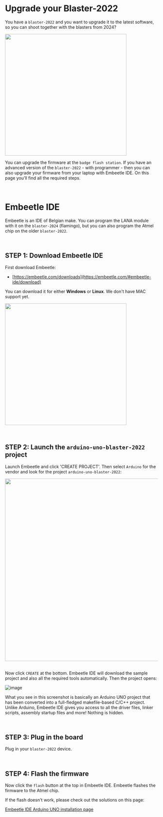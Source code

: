 # Upgrade your Blaster-2022
You have a `blaster-2022` and you want to upgrade it to the latest software, so you can shoot together with the blasters from 2024? 

<img src="https://github.com/user-attachments/assets/ffb33687-16a3-4096-b759-7f38967c1e2d" width="400">

You can upgrade the firmware at the `badge flash station`. If you have an advanced version of the `blaster-2022` - with programmer - then you can also upgrade your firmware from your laptop with Embeetle IDE. On this page you'll find all the required steps.

&nbsp;<br>
# Embeetle IDE
Embeetle is an IDE of Belgian make. You can program the LANA module with it on the `blaster-2024` (flamingo), but you can also program the Atmel chip on the older `blaster-2022`.

&nbsp;<br>
## STEP 1: Download Embeetle IDE
First download Embeetle:
 - [https://embeetle.com/downloads](https://embeetle.com/#embeetle-ide/download)

You can download it for either **Windows** or **Linux**. We don't have MAC support yet.

<img src="https://github.com/user-attachments/assets/59498d20-e134-4101-98d4-90c1bf618ca1" width="400">

&nbsp;<br>
## STEP 2: Launch the `arduino-uno-blaster-2022` project
Launch Embeetle and click 'CREATE PROJECT'. Then select `Arduino` for the vendor and look for the project `arduino-uno-blaster-2022`:

<img src="https://github.com/user-attachments/assets/b7591d2e-6726-4ac6-aa90-f76f0e7ef021" width="600">

&nbsp;<br>
Now click `CREATE` at the bottom. Embeetle IDE will download the sample project and also all the required tools automatically. Then the project opens:

![image](https://github.com/user-attachments/assets/f7655b77-4fcc-4ea9-843f-ba8a7f89ddf7)

What you see in this screenshot is basically an Arduino UNO project that has been converted into a full-fledged makefile-based C/C++ project. Unlike Arduino, Embeetle IDE gives you access to all the driver files, linker scripts, assembly startup files and more! Nothing is hidden.

&nbsp;<br>
## STEP 3: Plug in the board
Plug in your `blaster-2022` device.

&nbsp;<br>
## STEP 4: Flash the firmware
Now click the `flash` button at the top in Embeetle IDE. Embeetle flashes the firmware to the Atmel chip.

If the flash doesn't work, please check out the solutions on this page:

[Embeetle IDE Arduino UNO installation page](https://embeetle.com/#supported-hardware/arduino/probes/default)
